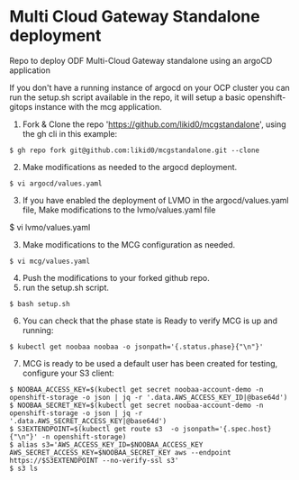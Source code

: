 # Multi Cloud Gateway Standalone deployment 
Repo to deploy ODF Multi-Cloud Gateway standalone using an argoCD application

If you don't have a running instance of argocd on your OCP cluster you can run
the setup.sh script available in the repo, it will setup a basic
openshift-gitops instance with the mcg application.

1. Fork & Clone the repo 'https://github.com/likid0/mcgstandalone', using the
   gh cli in this example:

```
$ gh repo fork git@github.com:likid0/mcgstandalone.git --clone
```

2. Make modifications as needed to the argocd deployment.
```
$ vi argocd/values.yaml
```
3. If you have enabled the deployment of LVMO in the argocd/values.yaml file, Make modifications to the lvmo/values.yaml file

$ vi lvmo/values.yaml

3. Make modifications to the MCG configuration as needed.
```
$ vi mcg/values.yaml
```
4. Push the modifications to your forked github repo.
5. run the setup.sh script.
```
$ bash setup.sh
```
6. You can check that the phase state is Ready to verify MCG is up and running:
```
$ kubectl get noobaa noobaa -o jsonpath='{.status.phase}{"\n"}'
```
7. MCG is ready to be used a default user has been created for testing,
   configure your S3 client:

```
$ NOOBAA_ACCESS_KEY=$(kubectl get secret noobaa-account-demo -n openshift-storage -o json | jq -r '.data.AWS_ACCESS_KEY_ID|@base64d')
$ NOOBAA_SECRET_KEY=$(kubectl get secret noobaa-account-demo -n openshift-storage -o json | jq -r '.data.AWS_SECRET_ACCESS_KEY|@base64d')
$ S3EXTENDPOINT=$(kubectl get route s3  -o jsonpath='{.spec.host}{"\n"}' -n openshift-storage)
$ alias s3='AWS_ACCESS_KEY_ID=$NOOBAA_ACCESS_KEY AWS_SECRET_ACCESS_KEY=$NOOBAA_SECRET_KEY aws --endpoint https://$S3EXTENDPOINT --no-verify-ssl s3'
$ s3 ls
```
